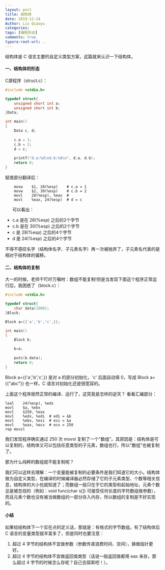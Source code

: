```yaml
---
layout: post
title: 结构体
date: 2019-12-24
Author: Liu Qiaoyu
categories: 
tags: [编程杂谈]
comments: true
typora-root-url: ..
---
```


结构体是 C 语言主要的自定义类型方案，这篇就来认识一下结构体。

#### 一、结构体的形态

C源程序（struct.c）：


```c
#include <stdio.h>

typedef struct{
	unsigned short int a;
	unsigned short int b;
}Data;

int main()
{
	Data c, d;
	
	c.a = 1;
	c.b = 2;
	d = c;
	
	printf("d.a:%d\nd.b:%d\n", d.a, d.b);
	return 0;
}
```

赋值部分翻译后：

		movw	$1, 28(%esp)	# c.a = 1
		movw	$2, 30(%esp)	# c.b = 2
		movl	28(%esp), %eax	#
		movl	%eax, 24(%esp)	# d = c

`　　`可以看出：

* c.a 是在 28(%esp) 之后的2个字节
* c.b 是在 30(%esp) 之后的2个字节
* c 是 28(%esp) 之后的4个字节
* d 是 24(%esp) 之后的4个字节

不得不感叹名字（结构体名字、子元素名字）再一次被抛弃了，子元素名代表的是相对于结构体的偏移。

#### 二、结构体的复制

大一的时候，老师千叮咛万嘱咐：数组不能复制!但是当发现下面这个程序正常运行后，我困惑了（block.c）：


```c
#include <stdio.h>

typedef struct{
	char data[1000];
}Block;

Block a={{'a','b','c',}};

int main()
{
	Block b;

	b=a;
	
	puts(b.data);
	return 0;
}
```

Block a={{'a','b','c',}} 是对 a 的部分初始化，'c' 后面自动填 0，写成 Block a={{"abc"}} 也一样，C 语言对初始化还是很宽容的。

上面这个程序居然正常的编译、运行了，这究竟是怎样的逆天？
看看汇编部分：

	leal	24(%esp), %edx
	movl	$a, %ebx
	movl	$250, %eax
	movl	%edx, %edi	# edi = &b
	movl	%ebx, %esi	# esi = &a
	movl	%eax, %ecx	# ecx = 250
	rep movsl

我们发现程序确实通过 250 次 movsl 复制了一个"数组"。其原因是：结构体是可以复制的，结构体又可以包括任意类型的子元素，数组也行，所以"数组"也被复制了。

那为什么纯粹的数组就不能复制呢？

我们可以这样去理解：一个变量能被复制的必要条件是我们知道它的大小。结构体做为自定义类型，在编译的时候编译器必然存储了它的子元素类型、个数等相关信息，结构体的大小也就知道了；而数组一般只在乎它的类型和起始地址，元素个数总是被忽视的（例如：void func(char s[]) 可接受任何长度的字符数组做参数），而且元素个数也没有被当做数组的一部分存入内存，所以数组的复制是不好实现的。

#### 小结

如果给结构体下一个实在点的定义话，那就是：有格式的字节数组。有了结构体后 C 语言的变量类型就丰富多了，但是同时也要注意：

1. 超过 4 字节的结构体不宜做参数（参数传递浪费时间、空间），换做指针更好。
2. 超过 4 字节的结构体不宜做返回值类型（话说一般返回值都用 eax 来存，那么超过 4 字节的时候怎么存呢？自己去探索吧！）。
